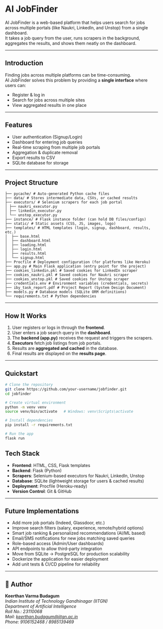 # AI JobFinder

AI JobFinder is a web-based platform that helps users search for jobs across multiple portals (like Naukri, LinkedIn, and Unstop) from a single dashboard.  
It takes a job query from the user, runs scrapers in the background, aggregates the results, and shows them neatly on the dashboard.

---

## Introduction
Finding jobs across multiple platforms can be time-consuming.  
AI JobFinder solves this problem by providing a **single interface** where users can:  
- Register & log in  
- Search for jobs across multiple sites  
- View aggregated results in one place  

---

## Features
- User authentication (Signup/Login)  
- Dashboard for entering job queries  
- Real-time scraping from multiple job portals  
- Aggregation & duplicate removal  
- Export results to CSV  
- SQLite database for storage  

---

## Project Structure
```
├── pycache/ # Auto-generated Python cache files
├── data/ # Stores intermediate data, CSVs, or cached results
├── executors/ # Selenium scrapers for each job portal
│ ├── naukri_executor.py
│ ├── linkedin_executor.py
│ └── unstop_executor.py
├── instance/ # Flask instance folder (can hold DB files/configs)
├── static/ # Static assets (CSS, JS, images, logo)
├── templates/ # HTML templates (login, signup, dashboard, results, etc.)
│  ├── base.html
│  ├── dashboard.html
│  ├── loading.html
│  ├── login.html
│  ├── results.html
│  └── signup.html
├── Procfile # Deployment configuration (for platforms like Heroku)
├── app.py # Main Flask application (entry point for the project)
├── cookies_linkedin.pkl # Saved cookies for LinkedIn scraper
├── cookies_naukri.pkl # Saved cookies for Naukri scraper
├── cookies_unstop.pkl # Saved cookies for Unstop scraper
├── credentials.env # Environment variables (credentials, secrets)
├── iby_task_report.pdf # Project Report (System Design Document)
├── models.py # Database models (SQLite ORM definitions)
└── requirements.txt # Python dependencies
```

---

## How It Works
1. User registers or logs in through the **frontend**.  
2. User enters a job search query in the **dashboard**.  
3. The **backend (app.py)** receives the request and triggers the scrapers.  
4. **Executors** fetch job listings from job portals.  
5. Results are **aggregated and cached** in the database.  
6. Final results are displayed on the **results page**.  

---

## Quickstart
```bash
# Clone the repository
git clone https://github.com/your-username/jobfinder.git
cd jobfinder

# Create virtual environment
python -m venv venv
source venv/bin/activate   # Windows: venv\Scripts\activate

# Install dependencies
pip install -r requirements.txt

# Run the app
flask run
```
## Tech Stack

- **Frontend**: HTML, CSS, Flask templates  
- **Backend**: Flask (Python)  
- **Scrapers**: Selenium-based executors for Naukri, LinkedIn, Unstop  
- **Database**: SQLite (lightweight storage for users & cached results)  
- **Deployment**: Procfile (Heroku-ready)  
- **Version Control**: Git & GitHub  

---

## Future Implementations

- Add more job portals (Indeed, Glassdoor, etc.)  
- Improve search filters (salary, experience, remote/hybrid options)  
- Smart job ranking & personalized recommendations (AI/ML based)  
- Email/SMS notifications for new jobs matching saved queries  
- Role-based access (Admin/User dashboards)  
- API endpoints to allow third-party integration  
- Move from SQLite → PostgreSQL for production scalability  
- Dockerize the application for easier deployment  
- Add unit tests & CI/CD pipeline for reliability  
---

## 👤 Author
**Keerthan Varma Budagum**  
*Indian Institute of Technology Gandhinagar (IITGN)*  
*Department of Artificial Intelligence*  
*Roll No.: 23110068*  
*Mail: keerthan.budagum@iitgn.ac.in*  
*Phone: 9106152468 / 8985139469* 
